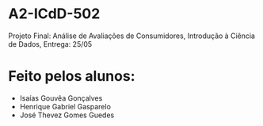# A2-ICdD-502
Projeto Final: Análise de Avaliações de Consumidores, Introdução à Ciência de Dados, Entrega: 25/05

# Feito pelos alunos:
- Isaías Gouvêa Gonçalves
- Henrique Gabriel Gasparelo
- José Thevez Gomes Guedes
